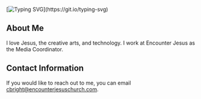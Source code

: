 [![Typing SVG](https://readme-typing-svg.herokuapp.com?font=Open+Sans&weight=600&size=30&pause=1000&color=78C1F7&width=435&lines=%F0%9F%91%8B+Hi%2C+I'm+Caleb+Bright!)](https://git.io/typing-svg)

## About Me
I love Jesus, the creative arts, and technology. I work at Encounter Jesus as the Media Coordinator.

## Contact Information
If you would like to reach out to me, you can email cbright@encounterjesuschurch.com.
